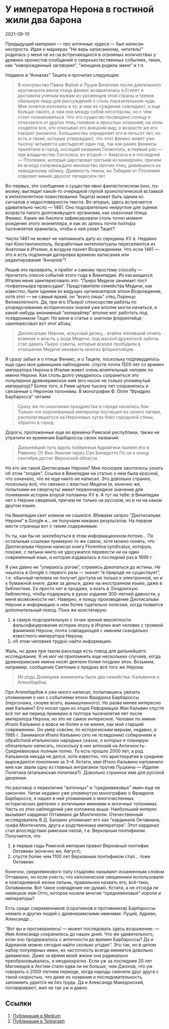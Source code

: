 # У императора Нерона в гостиной жили два барона


<p class="text-end time-holder"><time>2021-09-10</time></p>





Предыдущий материал — про античные чудеса — был написан неспроста. Идея
о маркерах “Не верь написанному, читатель!” родилась у меня не из-за
встречающихся в огромных количествах у древних хронистов сообщений о
сверхъестественных событиях, таких, как “новорожденный заговорил”,
“женщина родила змею” и т.п.

Недавно в “Анналах” Тацита я прочитал следующее:

> В консульство Павла Фабия и Луция Вителлия после длительного
> круговорота веков птица феникс возвратилась в Египет и доставила
> ученым мужам из уроженцев этой страны и греков обильную пищу для
> рассуждений о столь поразительном чуде. Мне хочется изложить и то, в
> чем их суждения совпадают, и еще больше такого, в чем они между
> собой несогласны, но с чем стоит познакомиться. Что это существо
> посвящено солнцу и отличается от других птиц головою и яркостью
> оперения, на этом сходятся все, кто описывал его внешний вид; о
> возрасте же его говорят различно. Большинство определяет его в
> пятьсот лет, но есть и такие, которые утверждают, что этот феникс
> живет уже тысячу четыреста шестьдесят один год, так как ранее
> фениксы прилетали в город, носящий название Гелиополь, в первый раз
> — при владычестве Сесосиса, во второй — Амасиса и в последний —
> Птолемея, который царствовал третьим из македонян, причем их всегда
> сопровождало множество прочих птиц, дивившихся их невиданному
> облику. Древность темна; но Тиберия от Птолемея отделяет менее
> двухсот пятидесяти лет.

Во-первых, это сообщение о существе явно фантастическом (оно, по-моему,
выглядит какой-то очередной глупой хронологической вставкой в
интеллигентное повествование Тацита) может быть одним из сигналов о
недостоверности текста. Во-вторых, здесь встречается удивительно число
— 1461. Оно подозрительно некруглое для оценки возраста такого
долгоживущего организма, как сказочная птица Феникс. Какие же биологи
зафиксировали столь точно момент рождения этого экземпляра, и как их
запись почти полтора тысячелетия хранилась, чтобы о ней узнал Тацит?

Число 1461 не может не напоминать дату из середины XV в. Недавно пал
Константинополь, безработные интеллектуалы переселяются из Анатолии в
Италию, в воздухе пахнет Возрождением. Что если 1461 — это и есть
подлинная датировка времени написания или редактирования “Анналов”?

Решив это проверить, я прибег к самому простому способу — прочитать
список событий этого года в Википедии. Из касающихся Италии меня
заинтересовало это: “Пьеро Медичи занимает пост гонфалоньера
правосудия”. Представители семейства Медичи, как известно, были одними
из ведущих организаторов эпохи Возрождения, хотя этот — не самый яркий,
он “всего лишь” отец Лоренцо Великолепного. Да, при его (Пьеро)
спонсорстве работы по упорядочиванию исторических знаний уже вполне
могли начаться, и какой-нибудь анонимный “копирайтер” вполне мог
работать под псевдонимом Тацит. Но меня в статье о знатном флорентийце
заинтересовал вот этот абзац:

> Диотисальви Нерони, искусный делец,.. втайне желавший отнять влияние
> и власть у рода Медичи, под маской дружеской заботы стал давать
> Пьеро советы, которые вскоре пробудили в отношении Медичи ненависть
> многих флорентийцев.

Я сразу забыл и о птице Феникс, и о Таците, поскольку подтвердилось еще
одно мое давнишнее наблюдение: спустя почти 1500 лет со времен
императора Нерона в Италии живет очень влиятельный человек по имени
Нерони. Как столь долго умудрилось сохраниться это популярное
древнеримское имя (его носил не только упомянутый император)? Более
того, в Риме целую тысячу лет сохранялись и связанные с Нероном
топонимы. В монографии Ф. Опля “Фридрих Барбаросса” читаем:

> Сразу же по окончании празднества в городе начались бои. Только что
> коронованный император поспешил из своего лагеря, располагавшегося
> на Нероновых лугах близ городской стены, обратно в город.

Дороги, проложенные еще во времена Римской республики, также не
утратили ко временам Барбароссы своих названий:

> Дальнейший путь вдоль побережья Адриатики привел его в Равенну. От
> Виа Эмилия через Сан Бенедетто По он к концу сентября достиг
> Веронской области.

Но кто же такой Диотисальви Нерони? Мне поскорее захотелось узнать об
этом “злодее”. Ссылка в Википедии на статью о нем была красной, что
означало, что ее еще никто не написал. Это довольно странно, поскольку
всё, что связано с властью Медичи (и, конечно же, попытками ее
свергнуть) имеет первоочередное значение для понимания истории второй
половины XV в. А тут на тебе: в Википедии нет о Нерони сведений, причем
не только на русском, но и ни на каком другом языке.

На Википедии свет клином не сошелся. Вбиваем запрос “Диотисальви
Нерони” в Google и… не получаем никаких результатов. На первом месте
страница вот с таким содержимым:

Ух ты, как бы не захлебнуться в этом информационном потоке… По
остальным ссылкам примерно то же самое, хотя можно понять, что
Диотисальви Нерони написал книгу Florentina syndicatus, которую,
похоже, с латыни никто не удосужился перевести ни на один современный
язык, и которая издавалась в последний раз в 1699 г.

Я уже давно не “упираюсь рогом”, стремясь докопаться до истины. Не
нашлось в Google с первого раза — значит “в природе не существует”,
т.е. обычный человек не получит доступа не только к электронной, но и к
бумажной книге, даже за деньги, даже на иностранном языке, даже в
библиотеке. Ее просто нет в продаже, а ехать в Лондонскую библиотеку,
чтобы подержать в руках издание 300-летней давности, у меня возможности
нет. Наверно, я поищу произведение Диотисальви Нерони и информацию о
нем более тщательно попозже, когда появится дополнительный повод. Пока
же констатирую:

1. в самую подозрительную с точки зрения вероятности фальсифицирования
       истории эпоху в Италии жил человек с громкой фамилией Нерони, почти
       совпадающей с именем скандально известного императора Нерона;
2. об этом человеке трудно найти информацию.

Жаль, но даже при таком раскладе есть повод для дальнейшего
исследования. Я не мог не припомнить еще нескольких случаев, когда
древнеримские имена носят деятели более поздних эпох. Возьмем,
например, сообщение Светония о предках всё того же Нерона:

> Из рода Домициев знамениты были два семейства: Кальвинов и
> Агенобарбов.

Про Агенобарбов я уже много написал, попытавшись увязать упоминания о
них с событиями эпохи Фридриха Барбароссы (персонажа, скорее всего,
вымышленного). Но разве менее интересно имя Кальвин? Его носил один из
отцов Реформации Жан Кальвин спустя всё тот же период примерно в
полтора тысячелетия лет после императора Нерона, но это не самое
интересное. Человек по имени Итало Кальвино и вовсе не более и не
менее, как мой старший современник. Он умер совсем, по историческим
меркам, недавно, в 1985 г. Занимался Итало Кальвино (это не псевдоним)
собиранием и обработкой итальянских народных сказок, о которых я
планирую обязательно написать, поскольку в них аллюзий на
Античность-Средневековье полным полно. То есть прошло 2000 лет, а род
Кальвинов никуда не делся, хотя известно, что аристократия в среднем
вырождается поколения за 3–4. Кстати, имя Итало Кальвино напомнило мне
как звали одну из главных интриганок против Пушкина — Идалия Полетика
(итальянская политика?). Довольно странное имя для русской дворянки.

Но разговор о перекличке “античных” и “средневековых” имен еще не
закончен. Читая недавно уже упомянутую монографию о Фридрихе
Барбароссе, я нашел в ней упоминания о многочисленных исторических
деятелях с античными именами и античных топонимах. Часть из этих
наблюдений уже изложена выше. Наибольший интерес вызывает кардинал
Оттавиано ди Монтичелли. Отечественный исследователь В.Д. Балакин
упоминает его как “кардинала Октавиана, графа Монтечелли, друга и
родственника императора”. Этот кардинал стал впоследствии римским
папой, т.е. Верховным понтификом. Получается, что

1. в первые годы Римской империи правил Верховный понтифик Октавиан
       (конечно же, Август);
2. спустя более чем 1100 лет Верховным понтификом стал… тоже Октавиан.

Конечно, средневекового папу стыдливо называют искаженным словом
Оттавиано, но если учесть, что католические священники использовали в
повседневной жизни латынь, правильнее назвать его, всё-таки,
Октавианом. Вот такое совпадение-не-думаю. Кстати, а не отсюда ли
немецкое имя Отто, которое носили многие “средневековые” короли и
императоры?

Есть среди современников (соратников и противников) Барбароссы немало и
других людей с древнеримскими именами: Луций, Адриан, Александр…

“Вот вы и проговорились! — может последовать здесь возражение. — Имя
Александр сохранилось до наших дней. Что же удивительного, если оно
продержалось с античности до времен Барбароссы? Да и Адрианов можно
сегодня найти сколько угодно”. Это так, но в целом набор популярных
имен, их частотность всегда меняется довольно динамично. Даже за время
моей жизни она радикально преобразовывалась, и неоднократно. Если уж за
последние 20 лет Магомедов в Англии стало едва ли не больше, чем
Джонов, что уж говорить о 2000-летнем периоде, когда народы сменяли
друг друга с такой скоростью, что даже их названия и последовательность
запомнить удается не без труда. Да и Александр Македонский,
поговаривают, жил не так уж и давно.




## Ссылки

1. [Публикация в Medium](https://yababay.medium.com/у-императора-нерона-в-гостиной-жили-два-барона-8ecf313d0f52)
1. [Публикация в Telegraph](https://telegra.ph/U-imperatora-Nerona-v-gostinoj-zhili-dva-barona-09-09)

